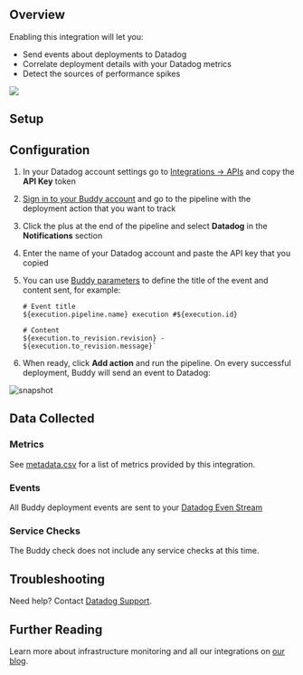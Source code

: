 ## Overview

Enabling this integration will let you:

*   Send events about deployments to Datadog
*   Correlate deployment details with your Datadog metrics
*   Detect the sources of performance spikes

![](https://raw.githubusercontent.com/DataDog/integrations-extras/master/buddy/images/datadog-integration.png)

## Setup
## Configuration

1.  In your Datadog account settings go to [Integrations -> APIs](https://app.datadoghq.com/account/settings#api) and copy the **API Key** token
2.  [Sign in to your Buddy account](https://app.buddy.works/login) and go to the pipeline with the deployment action that you want to track
3.  Click the plus at the end of the pipeline and select **Datadog** in the **Notifications** section
4.  Enter the name of your Datadog account and paste the API key that you copied
5.  You can use [Buddy parameters](https://buddy.works/knowledge/deployments/what-parameters-buddy-use) to define the title of the event and content sent, for example:

    ```
    # Event title
    ${execution.pipeline.name} execution #${execution.id}

    # Content
    ${execution.to_revision.revision} - ${execution.to_revision.message}`
    ```

6.  When ready, click **Add action** and run the pipeline. On every successful deployment, Buddy will send an event to Datadog:

![snapshot](https://raw.githubusercontent.com/DataDog/integrations-extras/master/buddy/images/snapshot.png)

## Data Collected
### Metrics
See [metadata.csv](https://github.com/DataDog/integrations-extras/blob/master/buddy/metadata.csv) for a list of metrics provided by this integration.

### Events
All Buddy deployment events are sent to your [Datadog Even Stream](https://docs.datadoghq.com/graphing/event_stream/) 

### Service Checks
The Buddy check does not include any service checks at this time.

## Troubleshooting
Need help? Contact [Datadog Support](http://docs.datadoghq.com/help/).

## Further Reading

Learn more about infrastructure monitoring and all our integrations on [our blog](https://www.datadoghq.com/blog/).